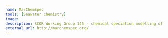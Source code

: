 ```yaml
---
name: MarChemSpec
tools: [Seawater chemistry]
image: 
description: SCOR Working Group 145 - chemical speciation modelling of seawater for the 21<sup>st</sup> century.
external_url: http://marchemspec.org/
---
```

